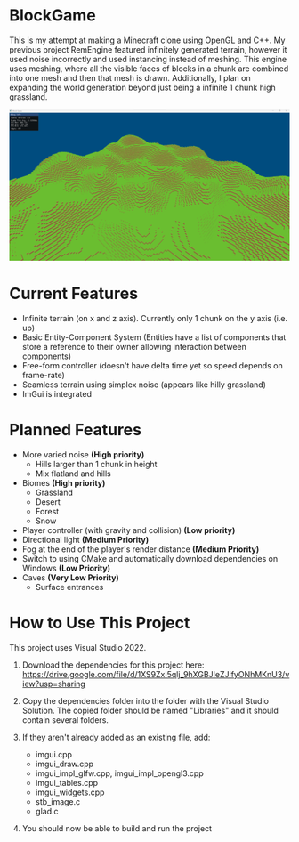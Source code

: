 # BlockGame
This is my attempt at making a Minecraft clone using OpenGL and C++. My previous project RemEngine featured infinitely generated  terrain, however it used noise incorrectly and used instancing instead of meshing. This engine uses meshing, where all the visible faces of blocks in a chunk are combined into one mesh and then that mesh is drawn. Additionally, I plan on expanding the world generation beyond just being a infinite 1 chunk high grassland.

![Screenshot of the game running on Windows](screenshot.png)

# Current Features
- Infinite terrain (on x and z axis). Currently only 1 chunk on the y axis (i.e. up)
- Basic Entity-Component System (Entities have a list of components that store a reference to their owner allowing interaction between components)
- Free-form controller (doesn't have delta time yet so speed depends on frame-rate)
- Seamless terrain using simplex noise (appears like hilly grassland)
- ImGui is integrated

# Planned Features
- More varied noise **(High priority)**
  - Hills larger than 1 chunk in height
  - Mix flatland and hills
- Biomes **(High priority)**
  - Grassland
  - Desert
  - Forest
  - Snow
- Player controller (with gravity and collision) **(Low priority)**
- Directional light **(Medium Priority)**
- Fog at the end of the player's render distance **(Medium Priority)**
- Switch to using CMake and automatically download dependencies on Windows **(Low Priority)**
- Caves **(Very Low Priority)**
  - Surface entrances

# How to Use This Project
This project uses Visual Studio 2022.

1. Download the dependencies for this project here: https://drive.google.com/file/d/1XS9ZxI5qlj_9hXGBJIeZJifyONhMKnU3/view?usp=sharing<br>

2. Copy the dependencies folder into the folder with the Visual Studio Solution. The copied
folder should be named "Libraries" and it should contain several folders.

3. If they aren't already added as an existing file, add:
    - imgui.cpp
    - imgui_draw.cpp
    - imgui_impl_glfw.cpp, imgui_impl_opengl3.cpp
    - imgui_tables.cpp
    - imgui_widgets.cpp
    - stb_image.c
    - glad.c

4. You should now be able to build and run the project